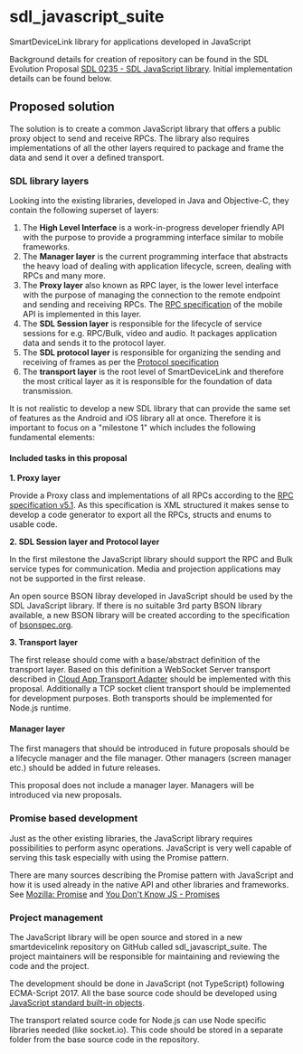 # sdl_javascript_suite
SmartDeviceLink library for applications developed in JavaScript

Background details for creation of repository can be found in the SDL Evolution Proposal [SDL 0235 - SDL JavaScript library](https://github.com/smartdevicelink/sdl_evolution/issues/742).  Initial implementation details can be found below.

## Proposed solution

The solution is to create a common JavaScript library that offers a public proxy object to send and receive RPCs. The library also requires implementations of all the other layers required to package and frame the data and send it over a defined transport.

### SDL library layers

Looking into the existing libraries, developed in Java and Objective-C, they contain the following superset of layers:

1. The **High Level Interface** is a work-in-progress developer friendly API with the purpose to provide a programming interface similar to mobile frameworks.
2. The **Manager layer** is the current programming interface that abstracts the heavy load of dealing with application lifecycle, screen, dealing with RPCs and many more.
3. The **Proxy layer** also known as RPC layer, is the lower level interface with the purpose of managing the connection to the remote endpoint and sending and receiving RPCs. The [RPC specification](https://github.com/smartdevicelink/rpc_spec) of the mobile API is implemented in this layer.
4. The **SDL Session layer** is responsible for the lifecycle of service sessions for e.g. RPC/Bulk, video and audio. It packages application data and sends it to the protocol layer. 
5. The **SDL protocol layer** is responsible for organizing the sending and receiving of frames as per the [Protocol specification](https://github.com/smartdevicelink/protocol_spec)
6. The **transport layer** is the root level of SmartDeviceLink and therefore the most critical layer as it is responsible for the foundation of data transmission. 

It is not realistic to develop a new SDL library that can provide the same set of features as the Android and iOS library all at once. Therefore it is important to focus on a "milestone 1" which includes the following fundamental elements:

#### Included tasks in this proposal

**1. Proxy layer** 

Provide a Proxy class and implementations of all RPCs according to the [RPC specification v5.1](https://github.com/smartdevicelink/rpc_spec/tree/5.1.0). As this specification is XML structured it makes sense to develop a code generator to export all the RPCs, structs and enums to usable code.

**2. SDL Session layer and Protocol layer**

In the first milestone the JavaScript library should support the RPC and Bulk service types for communication. Media and projection applications may not be supported in the first release.

An open source BSON libray developed in JavaScript should be used by the SDL JavaScript library. If there is no suitable 3rd party BSON library available, a new BSON library will be created according to the specification of [bsonspec.org](http://bsonspec.org/#/specification).

**3. Transport layer**

The first release should come with a base/abstract definition of the transport layer. Based on this definition a WebSocket Server transport described in [Cloud App Transport Adapter](https://github.com/smartdevicelink/sdl_evolution/blob/master/proposals/0158-cloud-app-transport-adapter.md) should be implemented with this proposal. Additionally a TCP socket client transport should be implemented for development purposes. Both transports should be implemented for Node.js runtime.

#### Manager layer

The first managers that should be introduced in future proposals should be a lifecycle manager and the file manager. Other managers (screen manager etc.) should be added in future releases.

This proposal does not include a manager layer. Managers will be introduced via new proposals.

### Promise based development

Just as the other existing libraries, the JavaScript library requires possibilities to perform async operations. JavaScript is very well capable of serving this task especially with using the Promise pattern. 

There are many sources describing the Promise pattern with JavaScript and how it is used already in the native API and other libraries and frameworks. See [Mozilla: Promise](https://developer.mozilla.org/de/docs/Web/JavaScript/Reference/Global_Objects/Promise) and [You Don't Know JS - Promises](https://github.com/getify/You-Dont-Know-JS/blob/master/async%20%26%20performance/ch3.md)

### Project management

The JavaScript library will be open source and stored in a new smartdevicelink repository on GitHub called sdl_javascript_suite. The project maintainers will be responsible for maintaining and reviewing the code and the project.

The development should be done in JavaScript (not TypeScript) following ECMA-Script 2017. All the base source code should be developed using [JavaScript standard built-in objects](https://developer.mozilla.org/en-US/docs/Web/JavaScript/Reference/Global_Objects). 

The transport related source code for Node.js can use Node specific libraries needed (like socket.io). This code should be stored in a separate folder from the base source code in the repository.
